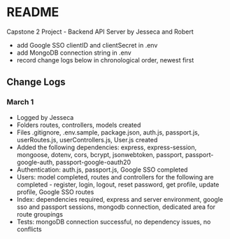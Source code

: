 # README
Capstone 2 Project - Backend API Server
by Jesseca and Robert

- add Google SSO clientID and clientSecret in .env
- add MongoDB connection string in .env
- record change logs below in chronological order, newest first


## Change Logs

### March 1

- Logged by Jesseca
- Folders routes, controllers, models created
- Files .gitignore, .env.sample, package.json, auth.js, passport.js, userRoutes.js, userControllers.js, User.js created
- Added the following dependencies: express, express-session, mongoose, dotenv, cors, bcrypt, jsonwebtoken, passport, passport-google-auth, passport-google-oauth20
- Authentication: auth.js, passport.js, Google SSO completed
- Users: model completed, routes and controllers for the following are completed - register, login, logout, reset password, get profile, update profile, Google SSO routes
- Index: dependencies required, express and server environment, google sso and passport sessions, mongodb connection, dedicated area for route groupings
- Tests: mongoDB connection successful, no dependency issues, no conflicts

